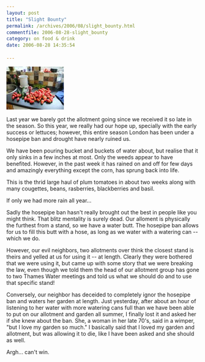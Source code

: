 ```yaml
---
layout: post
title: "Slight Bounty"
permalink: /archives/2006/08/slight_bounty.html
commentfile: 2006-08-28-slight_bounty
category: on food & drink
date: 2006-08-28 14:35:54

---
```


<a href="/assets/images/crop_after_rain.jpg"><img src="/assets/images/crop_after_rain-thumb.jpg" width="150" height="112" alt="What rain will bring" class="photo right" /></a>

Last year we barely got the allotment going since we received it so late in the season. So this year, we really had our hope up, specially with the early success or lettuces; however, this entire season London has been under a hosepipe ban and drought have nearly ruined us.

We have been pouring bucket and buckets of water about, but realise that it only sinks in a few inches at most. Only the weeds appear to have benefited. However, in the past week it has rained on and off for few days and amazingly everything except the corn, has sprung back into life.

This is the thrid large haul of plum tomatoes in about two weeks along with many cougettes, beans, rasberries, blackberries and basil.

If only we had more rain all year...

Sadly the hosepipe ban hasn't really brought out the best in people like you might think. That blitz mentality is surely dead. Our alloment is physically the furthest from a stand, so we have a water butt. The hosepipe ban allows for us to fill this butt with a hose, as long as we water with a watering can -- which we do.

However, our evil neighbors, two allotments over think the closest stand is theirs and yelled at us for using it -- at length. Clearly they were bothered that we were using it, but came up with some story that we were breaking the law, even though we told them the head of our allotment group has gone to two Thames Water meetings and told us what we should do and to use that specific stand!

Conversely, our neighbor has deceided to completely ignor the hosepipe ban and waters her garden at length. Just yesterday, after about an hour of listening to her water with more watering cans full than we have been able to put on our allotment and garden all summer, I finally lost it and asked her if she knew about the ban. She, a woman in her late 70's, said in a wimper, "but I love my garden so much." I basically said that I loved my garden and allotment, but was allowing it to die, like I have been asked and she should as well.

Argh... can't win.
